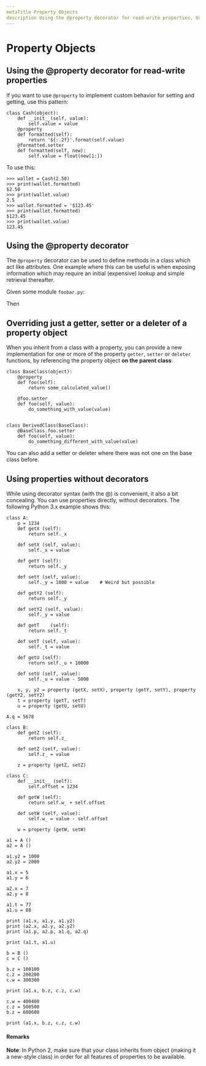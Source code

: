 ```yaml
---
metaTitle Property Objects
description Using the @property decorator for read-write properties, Using the @property decorator, Overriding just a getter, setter or a deleter of a property object, Using properties without decorators
---
```


# Property Objects




## Using the @property decorator for read-write properties


If you want to use `@property` to implement custom behavior for setting and getting, use this pattern:

```
class Cash(object):
    def __init__(self, value):
        self.value = value
    @property
    def formatted(self):
        return '${:.2f}'.format(self.value)
    @formatted.setter
    def formatted(self, new):
        self.value = float(new[1:])

```

To use this:

```
>>> wallet = Cash(2.50)
>>> print(wallet.formatted)
$2.50
>>> print(wallet.value)
2.5
>>> wallet.formatted = '$123.45'
>>> print(wallet.formatted)
$123.45
>>> print(wallet.value)
123.45

```



## Using the @property decorator


The `@property` decorator can be used to define methods in a class which act like attributes. One example where this can be useful is when exposing information which may require an initial (expensive) lookup and simple retrieval thereafter.

Given some module `foobar.py`:

Then



## Overriding just a getter, setter or a deleter of a property object


When you inherit from a class with a property, you can provide a new implementation for one or more of the property `getter`, `setter` or `deleter` functions, by referencing the property object **on the parent class**:

```
class BaseClass(object):
    @property
    def foo(self):
        return some_calculated_value()

    @foo.setter
    def foo(self, value):
        do_something_with_value(value)


class DerivedClass(BaseClass):
    @BaseClass.foo.setter
    def foo(self, value):
        do_something_different_with_value(value)

```

You can also add a setter or deleter where there was not one on the base class before.



## Using properties without decorators


While using decorator syntax (with the @) is convenient, it also a bit concealing. You can use properties directly, without decorators. The following Python 3.x example shows this:

```
class A:
    p = 1234
    def getX (self):
        return self._x

    def setX (self, value):
        self._x = value
            
    def getY (self):
        return self._y

    def setY (self, value):
        self._y = 1000 + value    # Weird but possible
        
    def getY2 (self):
        return self._y

    def setY2 (self, value):
        self._y = value
        
    def getT    (self):
        return self._t

    def setT (self, value):
        self._t = value
        
    def getU (self):
        return self._u + 10000

    def setU (self, value):
        self._u = value - 5000
            
    x, y, y2 = property (getX, setX), property (getY, setY), property (getY2, setY2)
    t = property (getT, setT)
    u = property (getU, setU)
    
A.q = 5678

class B:
    def getZ (self):
        return self.z_
    
    def setZ (self, value):
        self.z_ = value
        
    z = property (getZ, setZ)
    
class C:
    def __init__ (self):
        self.offset = 1234

    def getW (self):
        return self.w_ + self.offset
        
    def setW (self, value):
        self.w_ = value - self.offset
        
    w = property (getW, setW)
    
a1 = A ()
a2 = A ()

a1.y2 = 1000
a2.y2 = 2000

a1.x = 5
a1.y = 6

a2.x = 7
a2.y = 8

a1.t = 77
a1.u = 88
    
print (a1.x, a1.y, a1.y2)
print (a2.x, a2.y, a2.y2)
print (a1.p, a2.p, a1.q, a2.q)

print (a1.t, a1.u)

b = B ()
c = C ()

b.z = 100100
c.z = 200200
c.w = 300300

print (a1.x, b.z, c.z, c.w)

c.w = 400400
c.z = 500500
b.z = 600600

print (a1.x, b.z, c.z, c.w)

```



#### Remarks


**Note**: In Python 2, make sure that your class inherits from object (making it a new-style class) in order for all features of properties to be available.

